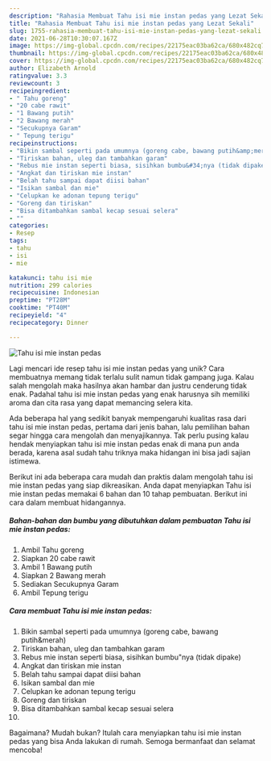 ```yaml
---
description: "Rahasia Membuat Tahu isi mie instan pedas yang Lezat Sekali"
title: "Rahasia Membuat Tahu isi mie instan pedas yang Lezat Sekali"
slug: 1755-rahasia-membuat-tahu-isi-mie-instan-pedas-yang-lezat-sekali
date: 2021-06-28T10:30:07.167Z
image: https://img-global.cpcdn.com/recipes/22175eac03ba62ca/680x482cq70/tahu-isi-mie-instan-pedas-foto-resep-utama.jpg
thumbnail: https://img-global.cpcdn.com/recipes/22175eac03ba62ca/680x482cq70/tahu-isi-mie-instan-pedas-foto-resep-utama.jpg
cover: https://img-global.cpcdn.com/recipes/22175eac03ba62ca/680x482cq70/tahu-isi-mie-instan-pedas-foto-resep-utama.jpg
author: Elizabeth Arnold
ratingvalue: 3.3
reviewcount: 3
recipeingredient:
- " Tahu goreng"
- "20 cabe rawit"
- "1 Bawang putih"
- "2 Bawang merah"
- "Secukupnya Garam"
- " Tepung terigu"
recipeinstructions:
- "Bikin sambal seperti pada umumnya (goreng cabe, bawang putih&amp;merah)"
- "Tiriskan bahan, uleg dan tambahkan garam"
- "Rebus mie instan seperti biasa, sisihkan bumbu&#34;nya (tidak dipake)"
- "Angkat dan tiriskan mie instan"
- "Belah tahu sampai dapat diisi bahan"
- "Isikan sambal dan mie"
- "Celupkan ke adonan tepung terigu"
- "Goreng dan tiriskan"
- "Bisa ditambahkan sambal kecap sesuai selera"
- ""
categories:
- Resep
tags:
- tahu
- isi
- mie

katakunci: tahu isi mie 
nutrition: 299 calories
recipecuisine: Indonesian
preptime: "PT28M"
cooktime: "PT40M"
recipeyield: "4"
recipecategory: Dinner

---
```



![Tahu isi mie instan pedas](https://img-global.cpcdn.com/recipes/22175eac03ba62ca/680x482cq70/tahu-isi-mie-instan-pedas-foto-resep-utama.jpg)

Lagi mencari ide resep tahu isi mie instan pedas yang unik? Cara membuatnya memang tidak terlalu sulit namun tidak gampang juga. Kalau salah mengolah maka hasilnya akan hambar dan justru cenderung tidak enak. Padahal tahu isi mie instan pedas yang enak harusnya sih memiliki aroma dan cita rasa yang dapat memancing selera kita.



Ada beberapa hal yang sedikit banyak mempengaruhi kualitas rasa dari tahu isi mie instan pedas, pertama dari jenis bahan, lalu pemilihan bahan segar hingga cara mengolah dan menyajikannya. Tak perlu pusing kalau hendak menyiapkan tahu isi mie instan pedas enak di mana pun anda berada, karena asal sudah tahu triknya maka hidangan ini bisa jadi sajian istimewa.


Berikut ini ada beberapa cara mudah dan praktis dalam mengolah tahu isi mie instan pedas yang siap dikreasikan. Anda dapat menyiapkan Tahu isi mie instan pedas memakai 6 bahan dan 10 tahap pembuatan. Berikut ini cara dalam membuat hidangannya.

<!--inarticleads1-->

##### Bahan-bahan dan bumbu yang dibutuhkan dalam pembuatan Tahu isi mie instan pedas:

1. Ambil  Tahu goreng
1. Siapkan 20 cabe rawit
1. Ambil 1 Bawang putih
1. Siapkan 2 Bawang merah
1. Sediakan Secukupnya Garam
1. Ambil  Tepung terigu




<!--inarticleads2-->

##### Cara membuat Tahu isi mie instan pedas:

1. Bikin sambal seperti pada umumnya (goreng cabe, bawang putih&amp;merah)
1. Tiriskan bahan, uleg dan tambahkan garam
1. Rebus mie instan seperti biasa, sisihkan bumbu&#34;nya (tidak dipake)
1. Angkat dan tiriskan mie instan
1. Belah tahu sampai dapat diisi bahan
1. Isikan sambal dan mie
1. Celupkan ke adonan tepung terigu
1. Goreng dan tiriskan
1. Bisa ditambahkan sambal kecap sesuai selera
1. 




Bagaimana? Mudah bukan? Itulah cara menyiapkan tahu isi mie instan pedas yang bisa Anda lakukan di rumah. Semoga bermanfaat dan selamat mencoba!
